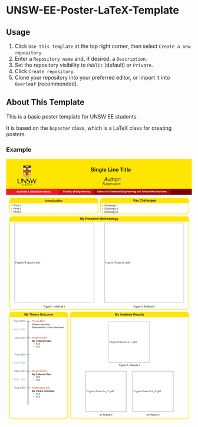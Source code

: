 # UNSW-EE-Poster-LaTeX-Template

## Usage

1. Click `Use this template` at the top right corner, then select `Create a new repository`.
2. Enter a `Repository name` and, if desired, a `Description`.
3. Set the repository visibility to `Public` (default) or `Private`.
4. Click `Create repository`.
5. Clone your repository into your preferred editor, or import it into `Overleaf` (recommended).

## About This Template

This is a basic poster template for UNSW EE students.

It is based on the `baposter` class, which is a LaTeX class for creating posters.

### Example

![Example Poster](Example/poster_example.png)